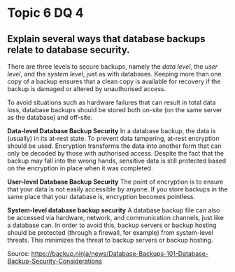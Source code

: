 # Topic 6 DQ 4
## Explain several ways that database backups relate to database security.

There are three levels to secure backups, namely the *data level*, the *user level*, and the *system level*, just as with databases. Keeping more than one copy of a backup ensures that a clean copy is available for recovery if the backup is damaged or altered by unauthorised access. 

To avoid situations such as hardware failures that can result in total data loss, database backups should be stored both on-site (on the same server as the database) and off-site.


**Data-level Database Backup Security**
In a database backup, the data is (usually) in its at-rest state. To prevent data tampering, at-rest encryption should be used. Encryption transforms the data into another form that can only be decoded by those with authorised access. Despite the fact that the backup may fall into the wrong hands, sensitive data is still protected based on the encryption in place when it was completed. 

**User-level Database Backup Security**
The point of encryption is to ensure that your data is not easily accessible by anyone. If you store backups in the same place that your database is, encryption becomes pointless.

**System-level database backup security**
A database backup file can also be accessed via hardware, network, and communication channels, just like a database can. In order to avoid this, backup servers or backup hosting should be protected (through a firewall, for example) from system-level threats. This minimizes the threat to backup servers or backup hosting.


Source:
https://backup.ninja/news/Database-Backups-101-Database-Backup-Security-Considerations

